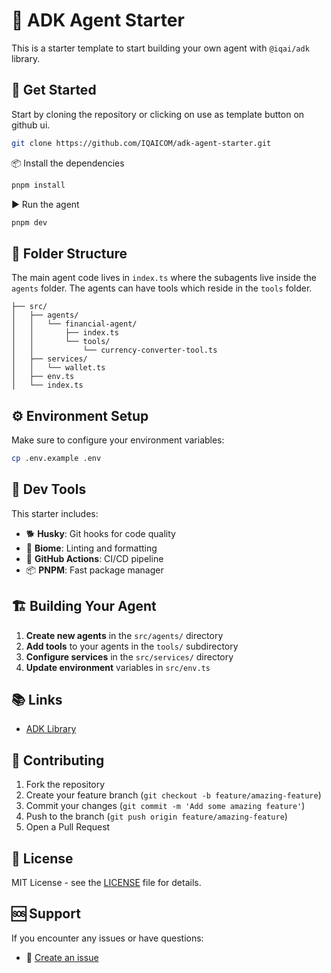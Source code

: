 # 🤖 ADK Agent Starter

This is a starter template to start building your own agent with `@iqai/adk` library. 

## 🚀 Get Started
Start by cloning the repository or clicking on use as template button on github ui. 

```bash
git clone https://github.com/IQAICOM/adk-agent-starter.git
```

📦 Install the dependencies

```bash
pnpm install
```

▶️ Run the agent

```bash
pnpm dev
```

## 📁 Folder Structure
The main agent code lives in `index.ts` where the subagents live inside the `agents` folder. The agents can have tools which reside in the `tools` folder.

```
├── src/
│   ├── agents/
│   │   └── financial-agent/
│   │       ├── index.ts
│   │       └── tools/
│   │           └── currency-converter-tool.ts
│   ├── services/
│   │   └── wallet.ts
│   ├── env.ts
│   └── index.ts
```

## ⚙️ Environment Setup
Make sure to configure your environment variables:

```bash
cp .env.example .env
```

## 🧰 Dev Tools
This starter includes:
- 🐕 **Husky**: Git hooks for code quality
- 🎨 **Biome**: Linting and formatting
- 🚀 **GitHub Actions**: CI/CD pipeline
- 📦 **PNPM**: Fast package manager

## 🏗️ Building Your Agent
1. **Create new agents** in the `src/agents/` directory
2. **Add tools** to your agents in the `tools/` subdirectory
3. **Configure services** in the `src/services/` directory
4. **Update environment** variables in `src/env.ts`

## 📚 Links
- [ADK Library](https://github.com/IQAICOM/adk-ts)

## 🤝 Contributing
1. Fork the repository
2. Create your feature branch (`git checkout -b feature/amazing-feature`)
3. Commit your changes (`git commit -m 'Add some amazing feature'`)
4. Push to the branch (`git push origin feature/amazing-feature`)
5. Open a Pull Request

## 📄 License
MIT License - see the [LICENSE](LICENSE) file for details.

## 🆘 Support
If you encounter any issues or have questions:
- 📝 [Create an issue](https://github.com/IQAICOM/adk-agent-starter/issues)